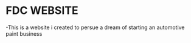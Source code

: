 # FDC WEBSITE 
-This is a website i created to persue a dream of starting an automotive paint business
